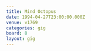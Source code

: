```yaml
---
title: Mind Octopus
date: 1994-04-27T23:00:00.000Z
venue: v1769
categories: gig
board: 8
layout: gig
---
```

